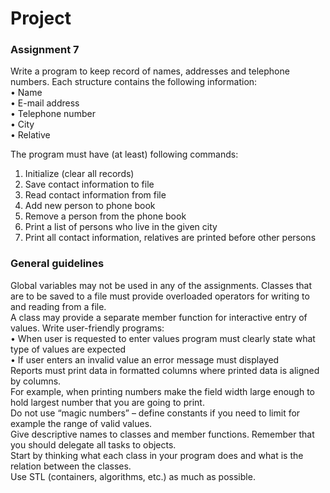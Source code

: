 # Project
### Assignment 7
Write a program to keep record of names, addresses and telephone numbers. 
Each structure contains the following information:<br>
• Name<br>
• E-mail address<br>
• Telephone number<br>
• City<br>
• Relative


The program must have (at least) following commands:
1. Initialize (clear all records)
2. Save contact information to file
3. Read contact information from file
4. Add new person to phone book
5. Remove a person from the phone book
6. Print a list of persons who live in the given city
7. Print all contact information, relatives are printed before other persons

### General guidelines
Global variables may not be used in any of the assignments.
Classes that are to be saved to a file must provide overloaded operators for writing to and reading from a file. <br>
A class may provide a separate member function for interactive entry of values.
Write user-friendly programs:<br>
• When user is requested to enter values program must clearly state what type of values are expected<br>
• If user enters an invalid value an error message must displayed<br>
Reports must print data in formatted columns where printed data is aligned by columns. <br>
For example, when printing numbers make the field width large enough to hold largest number that you are going to print.<br>
Do not use “magic numbers” – define constants if you need to limit for example the range of valid values. <br>
Give descriptive names to classes and member functions.
Remember that you should delegate all tasks to objects. <br>
Start by thinking what each class in your program does and what is the relation between the classes.<br>
Use STL (containers, algorithms, etc.) as much as possible. 